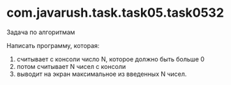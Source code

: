 # com.javarush.task.task05.task0532

Задача по алгоритмам

Написать программу, которая:
1. считывает с консоли число N, которое должно быть больше 0
2. потом считывает N чисел с консоли
3. выводит на экран максимальное из введенных N чисел.
